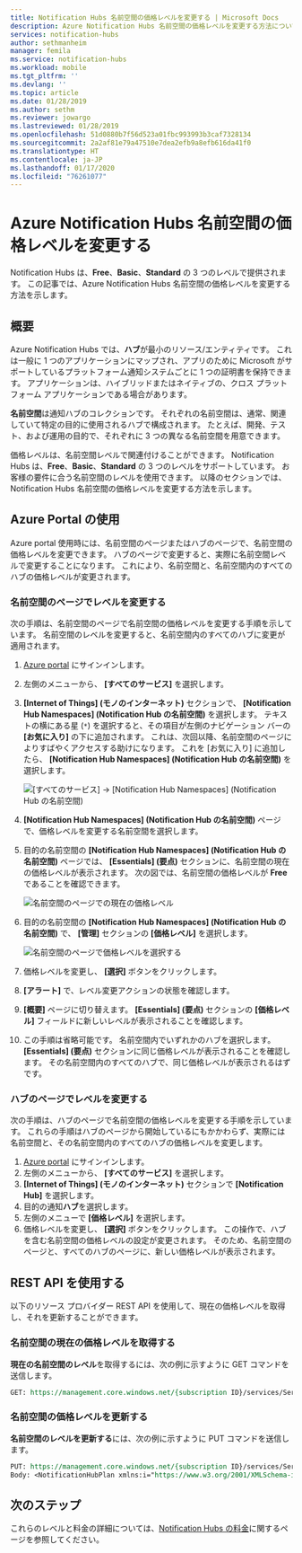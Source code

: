 ```yaml
---
title: Notification Hubs 名前空間の価格レベルを変更する | Microsoft Docs
description: Azure Notification Hubs 名前空間の価格レベルを変更する方法について説明します。
services: notification-hubs
author: sethmanheim
manager: femila
ms.service: notification-hubs
ms.workload: mobile
ms.tgt_pltfrm: ''
ms.devlang: ''
ms.topic: article
ms.date: 01/28/2019
ms.author: sethm
ms.reviewer: jowargo
ms.lastreviewed: 01/28/2019
ms.openlocfilehash: 51d0880b7f56d523a01fbc993993b3caf7328134
ms.sourcegitcommit: 2a2af81e79a47510e7dea2efb9a8efb616da41f0
ms.translationtype: HT
ms.contentlocale: ja-JP
ms.lasthandoff: 01/17/2020
ms.locfileid: "76261077"
---
```

# <a name="change-pricing-tier-of-an-azure-notification-hubs-namespace"></a>Azure Notification Hubs 名前空間の価格レベルを変更する
Notification Hubs は、**Free**、**Basic**、**Standard** の 3 つのレベルで提供されます。 この記事では、Azure Notification Hubs 名前空間の価格レベルを変更する方法を示します。 

## <a name="overview"></a>概要
Azure Notification Hubs では、**ハブ**が最小のリソース/エンティティです。 これは一般に 1 つのアプリケーションにマップされ、アプリのために Microsoft がサポートしているプラットフォーム通知システムごとに 1 つの証明書を保持できます。 アプリケーションは、ハイブリッドまたはネイティブの、クロス プラットフォーム アプリケーションである場合があります。

**名前空間**は通知ハブのコレクションです。 それぞれの名前空間は、通常、関連していて特定の目的に使用されるハブで構成されます。 たとえば、開発、テスト、および運用の目的で、それぞれに 3 つの異なる名前空間を用意できます。 

価格レベルは、名前空間レベルで関連付けることができます。 Notification Hubs は、**Free**、**Basic**、**Standard** の 3 つのレベルをサポートしています。 お客様の要件に合う名前空間のレベルを使用できます。 以降のセクションでは、Notification Hubs 名前空間の価格レベルを変更する方法を示します。 

## <a name="use-azure-portal"></a>Azure Portal の使用 
Azure portal 使用時には、名前空間のページまたはハブのページで、名前空間の価格レベルを変更できます。  ハブのページで変更すると、実際に名前空間レベルで変更することになります。 これにより、名前空間と、名前空間内のすべてのハブの価格レベルが変更されます。 

### <a name="change-tier-on-the-namespace-page"></a>名前空間のページでレベルを変更する
次の手順は、名前空間のページで名前空間の価格レベルを変更する手順を示しています。 名前空間のレベルを変更すると、名前空間内のすべてのハブに変更が適用されます。

1. [Azure portal](https://portal.azure.com) にサインインします。
2. 左側のメニューから、 **[すべてのサービス]** を選択します。 
3. **[Internet of Things] (モノのインターネット)** セクションで、 **[Notification Hub Namespaces] (Notification Hub の名前空間)** を選択します。 テキストの横にある星 (`*`) を選択すると、その項目が左側のナビゲーション バーの **[お気に入り]** の下に追加されます。 これは、次回以降、名前空間のページによりすばやくアクセスする助けになります。 これを [お気に入り] に追加したら、 **[Notification Hub Namespaces] (Notification Hub の名前空間)** を選択します。 

    ![[すべてのサービス] -> [Notification Hub Namespaces] (Notification Hub の名前空間)](./media/change-pricing-tier/all-services-nhub.png)
1. **[Notification Hub Namespaces] (Notification Hub の名前空間)** ページで、価格レベルを変更する名前空間を選択します。 
2. 目的の名前空間の **[Notification Hub Namespaces] (Notification Hub の名前空間)** ページでは、 **[Essentials] (要点)** セクションに、名前空間の現在の価格レベルが表示されます。 次の図では、名前空間の価格レベルが **Free** であることを確認できます。 

    ![名前空間のページでの現在の価格レベル](./media/change-pricing-tier/pricing-tier-before.png)
1. 目的の名前空間の **[Notification Hub Namespaces] (Notification Hub の名前空間)** で、 **[管理]** セクションの **[価格レベル]** を選択します。 

    ![名前空間のページで価格レベルを選択する](./media/change-pricing-tier/namespace-select-pricing-menu.png)
6. 価格レベルを変更し、 **[選択]** ボタンをクリックします。    
7. **[アラート]** で、レベル変更アクションの状態を確認します。 
8. **[概要]** ページに切り替えます。 **[Essentials] (要点)** セクションの **[価格レベル]** フィールドに新しいレベルが表示されることを確認します。     
1. この手順は省略可能です。 名前空間内でいずれかのハブを選択します。 **[Essentials] (要点)** セクションに同じ価格レベルが表示されることを確認します。 その名前空間内のすべてのハブで、同じ価格レベルが表示されるはずです。 

### <a name="change-tier-on-the-hub-page"></a>ハブのページでレベルを変更する
次の手順は、ハブのページで名前空間の価格レベルを変更する手順を示しています。 これらの手順はハブのページから開始しているにもかかわらず、実際には名前空間と、その名前空間内のすべてのハブの価格レベルを変更します。 

1. [Azure portal](https://portal.azure.com) にサインインします。
2. 左側のメニューから、 **[すべてのサービス]** を選択します。
3. **[Internet of Things] (モノのインターネット)** セクションで **[Notification Hub]** を選択します。 
4. 目的の通知**ハブ**を選択します。 
5. 左側のメニューで **[価格レベル]** を選択します。 
6. 価格レベルを変更し、 **[選択]** ボタンをクリックします。 この操作で、ハブを含む名前空間の価格レベルの設定が変更されます。 そのため、名前空間のページと、すべてのハブのページに、新しい価格レベルが表示されます。 

## <a name="use-rest-api"></a>REST API を使用する
以下のリソース プロバイダー REST API を使用して、現在の価格レベルを取得し、それを更新することができます。 

### <a name="get-current-pricing-tier-for-a-namespace"></a>名前空間の現在の価格レベルを取得する
**現在の名前空間のレベル**を取得するには、次の例に示すように GET コマンドを送信します。 

```REST
GET: https://management.core.windows.net/{subscription ID}/services/ServiceBus/Namespaces/{namespace name}/notificationhubplan
```

### <a name="update-pricing-tier-for-a-namespace"></a>名前空間の価格レベルを更新する
**名前空間のレベルを更新する**には、次の例に示すように PUT コマンドを送信します。 

```REST
PUT: https://management.core.windows.net/{subscription ID}/services/ServiceBus/Namespaces/{namespace name}/notificationhubplan
Body: <NotificationHubPlan xmlns:i="https://www.w3.org/2001/XMLSchema-instance" xmlns="http://schemas.microsoft.com/netservices/2010/10/servicebus/connect"><SKU>Standard</SKU></NotificationHubPlan>
```



## <a name="next-steps"></a>次のステップ
これらのレベルと料金の詳細については、[Notification Hubs の料金](https://azure.microsoft.com/pricing/details/notification-hubs/)に関するページを参照してください。
